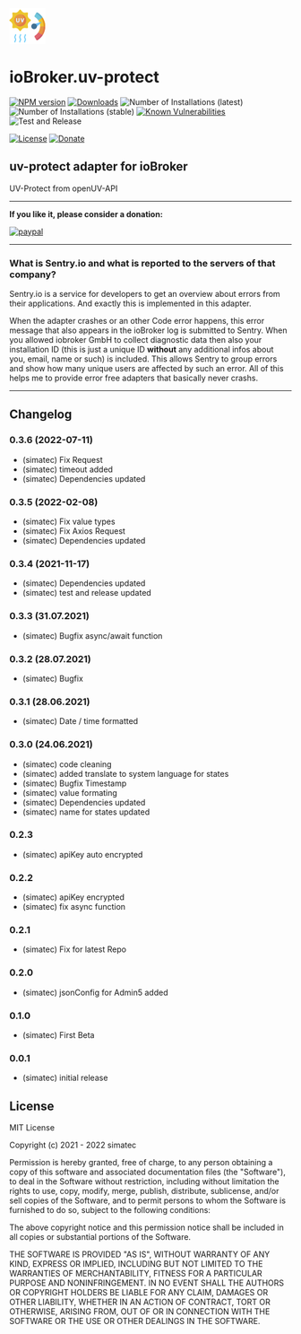 ![Logo](admin/uv-protect.png)
# ioBroker.uv-protect

[![NPM version](http://img.shields.io/npm/v/iobroker.uv-protect.svg)](https://www.npmjs.com/package/iobroker.uv-protect)
[![Downloads](https://img.shields.io/npm/dm/iobroker.uv-protect.svg)](https://www.npmjs.com/package/iobroker.uv-protect)
![Number of Installations (latest)](http://iobroker.live/badges/uv-protect-installed.svg)
![Number of Installations (stable)](http://iobroker.live/badges/uv-protect-stable.svg)
[![Known Vulnerabilities](https://snyk.io/test/github/simatec/ioBroker.uv-protect/badge.svg)](https://snyk.io/test/github/simatec/ioBroker.uv-protect)
![Test and Release](https://github.com/simatec/ioBroker.uv-protect/workflows/Test%20and%20Release/badge.svg)

[![License](https://img.shields.io/github/license/simatec/ioBroker.uv-protect?style=flat)](https://github.com/simatec/ioBroker.uv-protect/blob/master/LICENSE)
[![Donate](https://img.shields.io/badge/paypal-donate%20|%20spenden-blue.svg)](https://paypal.me/mk1676)


## uv-protect adapter for ioBroker

UV-Protect from openUV-API

**************************************************************************************************************

**If you like it, please consider a donation:**
  
[![paypal](https://www.paypalobjects.com/en_US/DK/i/btn/btn_donateCC_LG.gif)](https://www.paypal.com/cgi-bin/webscr?cmd=_s-xclick&hosted_button_id=Q4EEXQ6U96ZTQ&source=url)

**************************************************************************************************************

### What is Sentry.io and what is reported to the servers of that company?
Sentry.io is a service for developers to get an overview about errors from their applications. And exactly this is implemented in this adapter.

When the adapter crashes or an other Code error happens, this error message that also appears in the ioBroker log is submitted to Sentry. When you allowed iobroker GmbH to collect diagnostic data then also your installation ID (this is just a unique ID **without** any additional infos about you, email, name or such) is included. This allows Sentry to group errors and show how many unique users are affected by such an error. All of this helps me to provide error free adapters that basically never crashs.

**************************************************************************************************************

## Changelog
<!-- ### __WORK IN PROGRESS__ -->
### 0.3.6 (2022-07-11)
* (simatec) Fix Request
* (simatec) timeout added
* (simatec) Dependencies updated

### 0.3.5 (2022-02-08)
* (simatec) Fix value types
* (simatec) Fix Axios Request
* (simatec) Dependencies updated

### 0.3.4 (2021-11-17)
* (simatec) Dependencies updated
* (simatec) test and release updated

### 0.3.3 (31.07.2021)
* (simatec) Bugfix async/await function

### 0.3.2 (28.07.2021)
* (simatec) Bugfix

### 0.3.1 (28.06.2021)
* (simatec) Date / time formatted

### 0.3.0 (24.06.2021)
* (simatec) code cleaning
* (simatec) added translate to system language for states
* (simatec) Bugfix Timestamp
* (simatec) value formating
* (simatec) Dependencies updated
* (simatec) name for states updated

### 0.2.3 
* (simatec) apiKey auto encrypted

### 0.2.2
* (simatec) apiKey encrypted
* (simatec) fix async function

### 0.2.1
* (simatec) Fix for latest Repo

### 0.2.0
* (simatec) jsonConfig for Admin5 added

### 0.1.0
* (simatec) First Beta

### 0.0.1
* (simatec) initial release

## License
MIT License

Copyright (c) 2021 - 2022 simatec

Permission is hereby granted, free of charge, to any person obtaining a copy
of this software and associated documentation files (the "Software"), to deal
in the Software without restriction, including without limitation the rights
to use, copy, modify, merge, publish, distribute, sublicense, and/or sell
copies of the Software, and to permit persons to whom the Software is
furnished to do so, subject to the following conditions:

The above copyright notice and this permission notice shall be included in all
copies or substantial portions of the Software.

THE SOFTWARE IS PROVIDED "AS IS", WITHOUT WARRANTY OF ANY KIND, EXPRESS OR
IMPLIED, INCLUDING BUT NOT LIMITED TO THE WARRANTIES OF MERCHANTABILITY,
FITNESS FOR A PARTICULAR PURPOSE AND NONINFRINGEMENT. IN NO EVENT SHALL THE
AUTHORS OR COPYRIGHT HOLDERS BE LIABLE FOR ANY CLAIM, DAMAGES OR OTHER
LIABILITY, WHETHER IN AN ACTION OF CONTRACT, TORT OR OTHERWISE, ARISING FROM,
OUT OF OR IN CONNECTION WITH THE SOFTWARE OR THE USE OR OTHER DEALINGS IN THE
SOFTWARE.